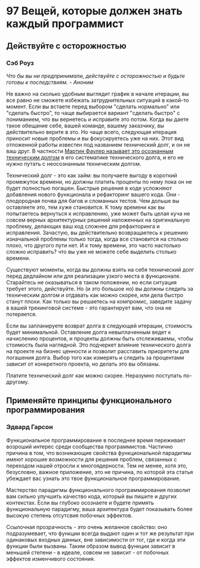 # 97 Вещей, которые должен знать каждый программист
## Действуйте с осторожностью
### Сэб Роуз

_Что бы вы ни предпринимали, действуйте с осторожностью и будьте готовы к последствиям. - Аноним_

Не важно на сколько удобным выглядит график в начале итерации, вы все равно не сможете избежать затруднительных ситуаций в какой-то момент. Если вы встаете перед выбором "сделать нормально" или "сделать быстро", то чаще выбирается вариант "сделать быстро" с пониманием, что вы вернетесь и исправите это потом. Когда вы даете такое обещание себе, вашей команде, вашему заказчику, вы действительно верите в это. Но чаще всего, следующая итерация приносит новые проблемы и вы фокусируетесь уже на них. Этот вид отложенной работы известен под названием технический долг, и он не ваш друг. В частности [Мартин Фаулер называет это осознанным техническим долгом](https://martinfowler.com/bliki/TechnicalDebtQuadrant.html) в его систематике технического долга, и его не нужно путать с неосознанным техническим долгом. 

Технический долг - это как займ: вы получаете выгоду в короткий промежуток времени, но должны платить проценты по нему пока он не будет полностью погашен. Быстрые решения в коде усложняют добавления нового функционала и рефакторинг вашего кода. Они - плодородная почва для багов и сломанных тестов. Чем дольше вы оставляете это, тем хуже становится. К тому времени как вы попытаетесь вернуться к исправлению, уже может быть целая куча не совсем верных архитектурных решений наложенных на оригинальную проблему, делающих ваш код сложнее для рефакторинга и исправления. Зачастую, вы действительно возвращаетесь к решению изначальной проблемы только тогда, когда все становится на столько плохо, что другого пути нет. И к тому времени, это часто настолько сложно исправить? что вы уже не можете себе выделить столько времени.

Существуют моменты, когда вы должны взять на себя технический долг перед дедлайном или для реализации узкого места в функционале. Старайтесь не оказываться в таком положении, но если ситуация требует этого, действуйте. Но (и это большое но) вы должны следить за техническим долгом и отдавать как можно скорее, или дела быстро станут плохи. Как только вы решаетесь на компромис, заведите задачу в вашей трекинговой системе - это гарантирует вам, что она не потеряется. 

Если вы запланируете возврат долга в следующей итерации, стоимость будет минимальной. Оставление долга невыплаченным ведет к начислению процентов, и проценты должны быть отслеживаемы, чтобы стоимость была наглядной. Это подчеркет влияние технического долга на проекте на бизнес ценности и позволит расставить приоритеты для погашения долга. Выбор того как измерять и следить за процентами зависит от конкретного проекта, но делать это вы обязаны. 

Платите технический долг как можно скорее. Неразумно поступать по-другому.

## Применяйте принципы функционального программирования
### Эдвард Гарсон
Функциональное программирование в последнее время переживает возроший интерес среди сообщества программистов. Частично причина в том, что возникающие свойства функциональной парадигмы имеют хорошие возможности для решения проблем, связанных с переходом нашей отросли к многоядерности. Тем не менее, хотя это, безусловно, важное приложение, это не причина, по которой эта статья убеждает вас узнать это твое функциональное программирование. 

Мастерство парадигмы функционального программирования позволит вам сильно улучшить качество кода, который вы пишите и других контекстах. Если вы глубоко осознаете и будете примять функциональную парадигму, ваша архитектура будет показывать более высокую степень отсутсвия побочных эффектов. 

Ссылочная прозрачность - это очень желанное свойство: оно подразумевает, что функции всегда выдают один и тот же результат при одинаковых входных данных, вне зависимости от тог, где и когда эти функции были вызваны. Таким образом вывод функции зависит в меньшей степени - в идеале, совсем не зависит - от побочных эффектов изменчивого состояния. 






